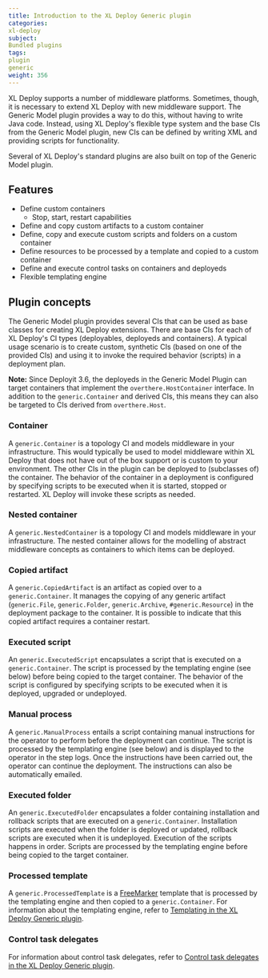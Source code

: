 ```yaml
---
title: Introduction to the XL Deploy Generic plugin
categories:
xl-deploy
subject:
Bundled plugins
tags:
plugin
generic
weight: 356
---
```


XL Deploy supports a number of middleware platforms. Sometimes, though, it is necessary to extend XL Deploy with new middleware support. The Generic Model plugin provides a way to do this, without having to write Java code. Instead, using XL Deploy's flexible type system and the base CIs from the Generic Model plugin, new CIs can be defined by writing XML and providing scripts for functionality.

Several of XL Deploy's standard plugins are also built on top of the Generic Model plugin.

## Features

* Define custom containers
    * Stop, start, restart capabilities
* Define and copy custom artifacts to a custom container
* Define, copy and execute custom scripts and folders on a custom container
* Define resources to be processed by a template and copied to a custom container
* Define and execute control tasks on containers and deployeds
* Flexible templating engine

## Plugin concepts

The Generic Model plugin provides several CIs that can be used as base classes for creating XL Deploy extensions. There are base CIs for each of XL Deploy's CI types (deployables, deployeds and containers). A typical usage scenario is to create custom, synthetic CIs (based on one of the provided CIs) and using it to invoke the required behavior (scripts) in a deployment plan.

**Note:** Since Deployit 3.6, the deployeds in the Generic Model Plugin can target containers that implement the `overthere.HostContainer` interface. In addition to the `generic.Container` and derived CIs, this means they can also be targeted to CIs derived from `overthere.Host`.

### Container

A `generic.Container` is a topology CI and models middleware in your infrastructure. This would typically be used to model middleware within XL Deploy that does not have out of the box support or is custom to your environment. The other CIs in the plugin can be deployed to (subclasses of) the container. The behavior of the container in a deployment is configured by specifying scripts to be executed when it is started, stopped or restarted. XL Deploy will invoke these scripts as needed.

### Nested container

A `generic.NestedContainer` is a topology CI and models middleware in your infrastructure. The nested container allows for the modelling of abstract middleware concepts as containers to which items can be deployed.

### Copied artifact

A `generic.CopiedArtifact` is  an artifact as copied over to a `generic.Container`. It manages the copying of any generic artifact (`generic.File`, `generic.Folder`, `generic.Archive`, `#generic.Resource`) in the deployment package to the container. It is possible to indicate that this copied artifact requires a container restart.

### Executed script

An `generic.ExecutedScript` encapsulates a script that is executed on a `generic.Container`. The script is processed by the templating engine (see below) before being copied to the target container. The behavior of the script is configured by specifying scripts to be executed when it is deployed, upgraded or undeployed.

### Manual process

A `generic.ManualProcess` entails a script containing manual instructions for the operator to perform before the deployment can continue. The script is processed by the templating engine (see below) and is displayed to the operator in the step logs. Once the instructions have been carried out, the operator can continue the deployment.  The instructions can also be automatically emailed.

### Executed folder

An `generic.ExecutedFolder` encapsulates a folder containing installation and rollback scripts that are executed on a `generic.Container`. Installation scripts are executed when the folder is deployed or updated, rollback scripts are executed when it is undeployed. Execution of the scripts happens in order. Scripts are processed by the templating engine before being copied to the target container.

### Processed template

A `generic.ProcessedTemplate` is a [FreeMarker](http://freemarker.sourceforge.net/) template that is processed by the templating engine and then copied to a `generic.Container`. For information about the templating engine, refer to [Templating in the XL Deploy Generic plugin](/xl-deploy/concept/templating-in-the-xl-deploy-generic-plugin.html).

### Control task delegates

For information about control task delegates, refer to [Control task delegates in the XL Deploy Generic plugin](/xl-deploy/concept/control-task-delegates-in-the-xl-deploy-generic-plugin.html).
